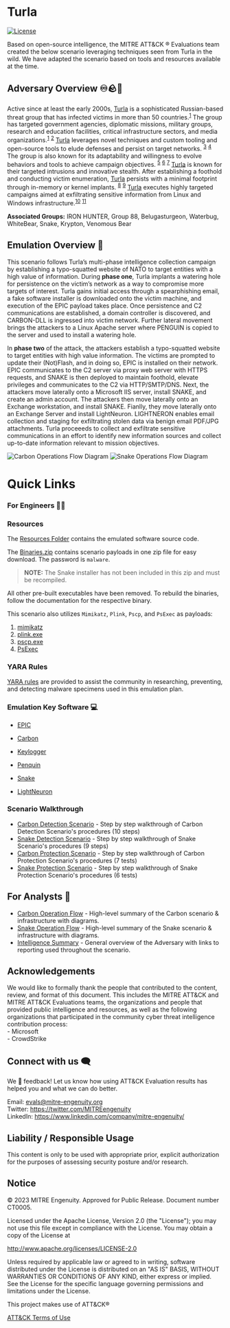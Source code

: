 # Turla
[![License](https://img.shields.io/badge/License-Apache_2.0-blue.svg)](https://opensource.org/licenses/Apache-2.0)

Based on open-source intelligence, the MITRE ATT&CK &reg; Evaluations team created the below scenario leveraging techniques seen from Turla in the wild. We have adapted the scenario based on tools and resources available at the time.

## Adversary Overview ♾️🪨🧸
Active since at least the early 2000s, [Turla](https://attack.mitre.org/groups/G0010/) is a sophisticated Russian-based threat group that has infected victims in more than 50 countries.<sup>[1](https://www.cisa.gov/news-events/cybersecurity-advisories/aa23-129a)</sup> The group has targeted government agencies, diplomatic missions, military groups, research and education facilities, critical infrastructure sectors, and media organizations.<sup>[1](https://www.cisa.gov/news-events/cybersecurity-advisories/aa23-129a)</sup> <sup>[2](https://www.justice.gov/opa/pr/justice-department-announces-court-authorized-disruption-snake-malware-network-controlled)</sup>  [Turla](https://attack.mitre.org/groups/G0010/) leverages novel techniques and custom tooling and open-source tools to elude defenses and persist on target networks. <sup>[3](https://www.hhs.gov/sites/default/files/major-cyber-orgs-of-russian-intelligence-services.pdf)</sup> <sup>[4](https://media.defense.gov/2019/Oct/18/2002197242/-1/-1/0/NSA_CSA_TURLA_20191021%20VER%203%20-%20COPY.PDF)</sup> The group is also known for its adaptability and willingness to evolve behaviors and tools to achieve campaign objectives. <sup>[5](https://www.eset.com/us/about/newsroom/press-releases/cyber-espionage-group-turla-and-its-latest-malware-under-the-microscope-1/)</sup> <sup>[6](https://www.kaspersky.com/about/press-releases/2023_apt-q1-2023-playbook-advanced-techniques-broader-horizons-and-new-targets)</sup> <sup>[7](https://www.ncsc.gov.uk/static-assets/documents/Turla%20Neuron%20Malware%20Update.pdf)</sup>
[Turla](https://attack.mitre.org/groups/G0010/) is known for their targeted intrusions and innovative stealth. After establishing a foothold and conducting victim enumeration, [Turla](https://attack.mitre.org/groups/G0010/) persists with a minimal footprint through in-memory or kernel implants. <sup>[8](https://cert.gov.ua/article/5213167)</sup> <sup>[9](https://dl.acm.org/doi/pdf/10.1145/3603506)</sup> [Turla](https://attack.mitre.org/groups/G0010/) executes highly targeted campaigns aimed at exfiltrating sensitive information from Linux and Windows infrastructure.<sup>[10](https://www.welivesecurity.com/wp-content/uploads/2020/05/ESET_Turla_ComRAT.pdf)</sup> <sup>[11](https://media.kasperskycontenthub.com/wp-content/uploads/sites/43/2018/03/07180251/Penquins_Moonlit_Maze_PDF_eng.pdf)</sup>

**Associated Groups:** IRON HUNTER, Group 88, Belugasturgeon, Waterbug, WhiteBear, Snake, Krypton, Venomous Bear

## Emulation Overview 📖
This scenario follows Turla’s multi-phase intelligence collection campaign by establishing a typo-squatted website of NATO to target entities with a high value of information. During **phase one**, Turla implants a watering hole for persistence on the victim’s network as a way to compromise more targets of interest. Turla gains initial access through a spearphishing email, a fake software installer is downloaded onto the victim machine, and execution of the EPIC payload takes place. Once persistence and C2 communications are established, a domain controller is discovered, and CARBON-DLL is ingressed into victim network. Further lateral movement brings the attackers to a Linux Apache server where PENGUIN is copied to the server and used to install a watering hole. 

In **phase two** of the attack, the attackers establish a typo-squatted website to target entities with high value information. The victims are prompted to update their (Not)Flash, and in doing so, EPIC is installed on their network. EPIC communicates to the C2 server via proxy web server with HTTPS requests, and SNAKE is then deployed to maintain foothold, elevate privileges and communicates to the C2 via HTTP/SMTP/DNS. Next, the attackers move laterally onto a Microsoft IIS server, install SNAKE, and create an admin account. The attackers then move laterally onto an Exchange workstation, and install SNAKE. Fianlly, they move laterally onto an Exchange Server and install LightNeuron. LIGHTNERON enables email collection and staging for exfiltrating stolen data via benign email PDF/JPG attachments. Turla proceeeds to collect and exfiltrate sensitive communications in an effort to identify new information sources and collect up-to-date information relevant to mission objectives.

![Carbon Operations Flow Diagram](CarbonOpsFlow.png)
![Snake Operations Flow Diagram](SnakeOpsFlow.png)


# Quick Links
### For Engineers 🧑‍💻

### Resources

The [Resources Folder](turla_Resources.) contains the emulated software source code.

The [Binaries.zip](Binaries_binaries.zip) contains scenario payloads in
one zip file for easy download. The password is `malware`.

> **NOTE:** The Snake installer has not been included in this zip and must be
> recompiled.

All other pre-built executables have been removed. To rebuild the binaries,
follow the documentation for the respective binary.

This scenario also utilizes `Mimikatz`, `Plink`, `Pscp`, and `PsExec` as payloads:
1. [mimikatz](https://github.com/gentilkiwi/mimikatz/releases)
1. [plink.exe](https://the.earth.li/~sgtatham/putty/latest/w64/plink.exe)
1. [pscp.exe](https://the.earth.li/~sgtatham/putty/latest/w64/pscp.exe)
1. [PsExec](https://learn.microsoft.com/en-us/sysinternals/downloads/psexec)

### YARA Rules

[YARA rules](turla_yara-rules.) are provided to assist the community in researching, preventing, and detecting malware specimens used in this emulation plan.

### Emulation Key Software 💻

- [EPIC](EPIC.)

- [Carbon](Carbon.)

- [Keylogger](Keylogger.)

- [Penquin](Penquin.)

- [Snake](Snake.)

- [LightNeuron](LightNeuron.)


### Scenario Walkthrough
- [Carbon Detection Scenario](Carbon_Detections_Scenario.md) - Step by step walkthrough of Carbon Detection Scenario's procedures (10 steps)
- [Snake Detection Scenario](Snake_Detections_Scenario.) - Step by step walkthrough of Snake Scenario's procedures (9 steps)
- [Carbon Protection Scenario](Carbon_Protections_Scenario.md) - Step by step walkthrough of Carbon Protection Scenario's procedures (7 tests)
- [Snake Protection Scenario](Snake_Protections_Scenario.md) - Step by step walkthrough of Snake Protection Scenario's procedures (6 tests)

## For Analysts 🔎
- [Carbon Operation Flow](Carbon_Operations_Flow.md) - High-level summary of the Carbon scenario & infrastructure with diagrams. 
- [Snake Operation Flow](Snake_Operations_Flow.md) - High-level summary of the Snake scenario & infrastructure with diagrams. 
- [Intelligence Summary](turla_Intelligence_Summary_Intelligence_Summary.md) - General overview of the Adversary with links to reporting used throughout the scenario. 

## Acknowledgements

We would like to formally thank the people that contributed to the content, review, and format of this document. This includes the MITRE ATT&CK and MITRE ATT&CK Evaluations teams, the organizations and people that provided public intelligence and resources, as well as the following organizations that participated in the community cyber threat intelligence contribution process: <br> - Microsoft <br> - CrowdStrike

## Connect with us 🗨️

We 💖 feedback! Let us know how using ATT&CK Evaluation results has helped you and what we can do better. 

Email: <evals@mitre-engenuity.org><br>
Twitter: https://twitter.com/MITREengenuity<br>
LinkedIn: https://www.linkedin.com/company/mitre-engenuity/<br>

## Liability / Responsible Usage

This content is only to be used with appropriate prior, explicit authorization for the purposes of assessing security posture and/or research.

## Notice

© 2023 MITRE Engenuity. Approved for Public Release. Document number CT0005.

Licensed under the Apache License, Version 2.0 (the "License"); you may not use this file except in compliance with the License. You may obtain a copy of the License at

http://www.apache.org/licenses/LICENSE-2.0

Unless required by applicable law or agreed to in writing, software distributed under the License is distributed on an "AS IS" BASIS, WITHOUT WARRANTIES OR CONDITIONS OF ANY KIND, either express or implied. See the License for the specific language governing permissions and limitations under the License.

This project makes use of ATT&CK®

[ATT&CK Terms of Use](https://attack.mitre.org/resources/terms-of-use/)
